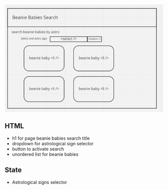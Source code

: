 ![wireframe for beanie babies search](./assets/wirefrrame.png)

## HTML

-   h1 for page beanie babies search title
-   dropdown for astrological sign selector
-   button to activate search
-   unordered list for beanie babies

## State

-   Astrological signs selector

